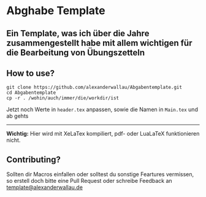 # Abghabe Template

Ein Template, was ich über die Jahre zusammengestellt habe mit allem wichtigen für die Bearbeitung von Übungszetteln
---

## How to use?

```shell
git clone https://github.com/alexanderwallau/Abgabentemplate.git
cd Abgabentemplate
cp -r . /wohin/auch/immer/die/workdir/ist
```

Jetzt noch Werte in ``header.tex`` anpassen, sowie die Namen in ``Main.tex`` und ab gehts

---

**Wichtig:** Hier wird mit XeLaTex kompiliert, pdf- oder LuaLaTeX funktionieren nicht.

## Contributing?

Sollten dir Macros einfallen oder solltest du sonstige Feartures vermissen, so erstell doch bitte eine Pull Request oder schreibe Feedback an template@alexanderwallau.de
